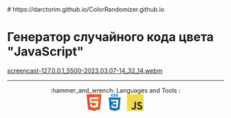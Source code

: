 <div aling="center">
# https://darctorim.github.io/ColorRandomizer.github.io
<h1>Генератор случайного кода цвета "JavaScript"</h1>





[screencast-127.0.0.1_5500-2023.03.07-14_32_14.webm](https://user-images.githubusercontent.com/124584927/223426370-07b3765b-cb85-4e80-a494-bb86d326ff18.webm)

---


<div align="center">
:hammer_and_wrench: Languages and Tools :
  
<div>
  <img src="https://github.com/devicons/devicon/blob/master/icons/html5/html5-original.svg" title="HTML5" alt="HTML" width="40" height="40"/>&nbsp;
  <img src="https://github.com/devicons/devicon/blob/master/icons/css3/css3-plain-wordmark.svg"  title="CSS3" alt="CSS" width="40" height="40"/>&nbsp;
  <img src="https://github.com/devicons/devicon/blob/master/icons/javascript/javascript-original.svg" title="JavaScript" alt="JavaScript" width="40" height="40"/>&nbsp;
</div>

